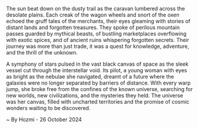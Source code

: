 
The sun beat down on the dusty trail as the caravan lumbered across the desolate plains. Each creak of the wagon wheels and snort of the oxen echoed the gruff tales of the merchants, their eyes gleaming with stories of distant lands and forgotten treasures.  They spoke of perilous mountain passes guarded by mythical beasts, of bustling marketplaces overflowing with exotic spices, and of ancient ruins whispering forgotten secrets.  Their journey was more than just trade, it was a quest for knowledge, adventure, and the thrill of the unknown.

A symphony of stars pulsed in the vast black canvas of space as the sleek vessel cut through the interstellar void.  Its pilot, a young woman with eyes as bright as the nebulae she navigated, dreamt of a future where the galaxies were no longer separated by barriers of distance.  With every warp jump, she broke free from the confines of the known universe, searching for new worlds, new civilizations, and the mysteries they held.  The universe was her canvas, filled with uncharted territories and the promise of cosmic wonders waiting to be discovered. 

~ By Hozmi - 26 October 2024
